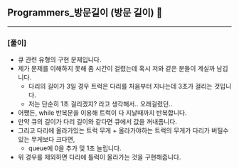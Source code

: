 ## Programmers_방문길이 (방문 길이) 🚀
___



### **[풀이]**

- 큐 관련 유형의 구현 문제입니다.
- 제가 문제를 이해하지 못해 좀 시간이 걸렸는데 혹시 저와 같은 분들이 계실까 남깁니다.
  - 다리의 길이가 3일 경우 트럭은 다리를 처음부터 지나는데 3초가 걸리는 것입니다.
  - 저는 단순히 1초 걸리겠지? 라고 생각해서.. 오래걸렸던..
- 어쨌든, while 반복문을 이용해 트럭이 다 지날때까지 반복합니다.
- 만약 큐의 길이가 다리 길이와 같다면 큐에서 값을 꺼내줍니다.
- 그리고 다리에 올라가있는 트럭 무게 + 올라가야하는 트럭의 무게가 다리가 버틸수 있는 무게보다 크다면,
  - queue에 0을 추가 및 1초 늘립니다.
- 위 경우를 제외하면 다리에 틀럭이 올라가는 것을 구현해줍니다.
